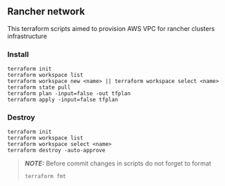 ## Rancher network
This terraform scripts aimed to provision AWS VPC for rancher clusters infrastructure

### Install 

```shell
terraform init
terraform workspace list
terraform workspace new <name> || terraform workspace select <name>
terraform state pull
terraform plan -input=false -out tfplan
terraform apply -input=false tfplan
```

### Destroy
```shell
terraform init
terraform workspace list
terraform workspace select <name>
terraform destroy -auto-approve
```



> **_NOTE:_** 
> Before commit changes in scripts do not forget to format
> ```shell
> terraform fmt
> ```
